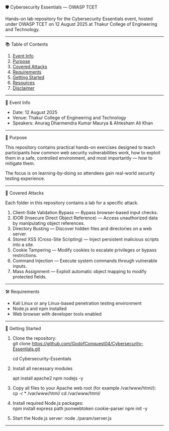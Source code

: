 🛡 Cybersecurity Essentials — OWASP TCET

Hands-on lab repository for the Cybersecurity Essentials event, hosted under OWASP TCET on 12 August 2025 at Thakur College of Engineering and Technology.

---

📚 Table of Contents

1. [Event Info](#-event-info)  
2. [Purpose](#-purpose)  
3. [Covered Attacks](#-covered-attacks)  
4. [Requirements](#-requirements)  
5. [Getting Started](#-getting-started)  
6. [Resources](#-resources)  
7. [Disclaimer](#-disclaimer)  

---

📅 Event Info

- Date: 12 August 2025  
- Venue: Thakur College of Engineering and Technology  
- Speakers: Anurag Dharmendra Kumar Maurya & Ahtesham Ali Khan  

---

🎯 Purpose

This repository contains practical hands-on exercises designed to teach participants how common web security vulnerabilities work, how to exploit them in a safe, controlled environment, and most importantly — how to mitigate them.

The focus is on learning-by-doing so attendees gain real-world security testing experience.

---

🧪 Covered Attacks

Each folder in this repository contains a lab for a specific attack.

1. Client-Side Validation Bypass — Bypass browser-based input checks.
2. IDOR (Insecure Direct Object Reference) — Access unauthorized data by manipulating object references.
3. Directory Busting — Discover hidden files and directories on a web server.  
4. Stored XSS (Cross-Site Scripting) — Inject persistent malicious scripts into a site. 
5. Cookie Tampering — Modify cookies to escalate privileges or bypass restrictions.
6. Command Injection — Execute system commands through vulnerable inputs.
7. Mass Assignment — Exploit automatic object mapping to modify protected fields. 

---

🛠 Requirements

- Kali Linux or any Linux-based penetration testing environment  
- Node.js and npm installed  
- Web browser with developer tools enabled  

---

🚀 Getting Started

1. Clone the repository:  
   git clone https://github.com/GodofConquest04/Cybersecurity-Essentials.git
   
   cd Cybersecurity-Essentials
   
3. Install all necessary modules

   apt install apache2 npm nodejs -y

3. Copy all files to your Apache web root (for example /var/www/html/):  
   cp -r * /var/www/html/
   cd /var/www/html/

4. Install required Node.js packages:  
   npm install express path jsonwebtoken cookie-parser
   npm init -y

5. Start the Node.js server:
   node ./param/server.js
---
